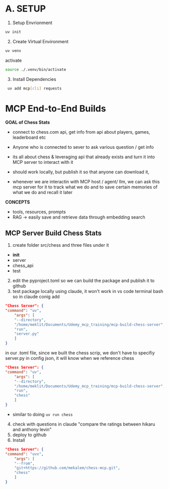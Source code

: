 # A. SETUP

1. Setup Envrionment

``` bash
uv init
```

2. Create Virtual Environment
``` bash
uv venv
```

activate 
```bash
source ./.venv/bin/activate
```

3. Install Dependencies


``` bash
 uv add mcp[cli] requests

```

# MCP End-to-End Builds

**GOAL of Chess Stats**
- connect to chess.com api, get info from api about players, games, leaderboard etc
- Anyone who is connected to sever to ask various question / get info
- its all about chess & leveraging api that already exists and turn it into MCP server to interact with it 

- should work locally, but publish it so that anyone can download it,

- whenever we are interactin with MCP host / agent/ llm, we can ask this mcp server for it to track what we do and to save certain memories of what we do and recall it later

**CONCEPTS**
- tools, resources, prompts
- RAG -> easily save and retrieve data through embedding search

## MCP Server Build Chess Stats
1. create folder src/chess and three files under it
- __init__
- server
- chess_api
- test
2. edit the pyproject.toml so we can build the package and publish it to github
3. test package locally using claude, it won't work in vs code terminal bash
so in claude conig add 
``` json
"Chess Server": {
"command": "uv",
    "args": [
    "--directory",
    "/home/meklit/Documents/Udemy_mcp_training/mcp-build-chess-server",
    "run",
    "server.py"
    ]
}
```

in our .toml file, since we built the chess scrip, we don't have to specifiy server.py in config json, it will know when we reference chess
``` json
"Chess Server": {
"command": "uv",
    "args": [
    "--directory",
    "/home/meklit/Documents/Udemy_mcp_training/mcp-build-chess-server",
    "run",
    "chess"
    ]
}
```
- similar to doing `uv run chess`

4. check with questions in claude
"compare the ratings between hikaru and anthony levin"
5. deploy to github
6. Install
``` json
"Chess Server": {
"command": "uvx",
    "args": [
    "--from",
    "git+https://github.com/mekalem/chess-mcp.git",
    "chess"
    ]
}

```
